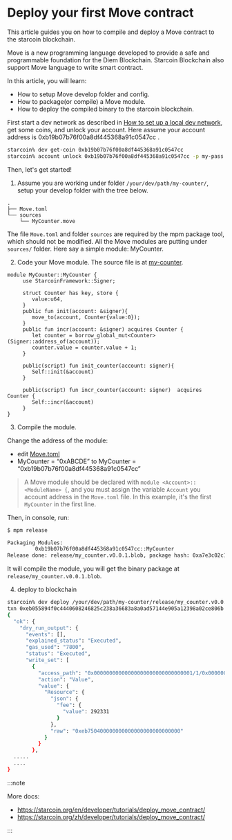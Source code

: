 # Deploy your first Move contract

This article guides you on how to compile and deploy a Move contract to the starcoin blockchain.

Move is a new programming language developed to provide a safe and programmable foundation for the Diem Blockchain. Starcoin Blockchain also support Move language to write smart contract.

In this article, you will learn:  

- How to setup Move develop folder and config.
- How to package(or compile) a Move module.
- How to deploy the compiled binary to the starcoin blockchain.

First start a dev network as described in [How to set up a local dev network](../02-getting-started/02-setup/03-dev-network.md), get some coins, and unlock your account. Here assume your account address is 0xb19b07b76f00a8df445368a91c0547cc .

```bash
starcoin% dev get-coin 0xb19b07b76f00a8df445368a91c0547cc
starcoin% account unlock 0xb19b07b76f00a8df445368a91c0547cc -p my-pass
```

Then, let's get started!

1. Assume you are working under folder `/your/dev/path/my-counter/`, setup your develop folder with the tree below. 

```
.
├── Move.toml
└── sources
    └── MyCounter.move
```

The file `Move.toml` and folder `sources` are required by the mpm package tool, which should not be modified. All the Move modules are putting under `sources/` folder. Here say a simple module: MyCounter.

2. Code your Move module. The source file is at [my-counter](https://github.com/starcoinorg/starcoin-cookbook/blob/main/examples/my-counter/sources/MyCounter.move).

```
module MyCounter::MyCounter {
     use StarcoinFramework::Signer;

     struct Counter has key, store {
        value:u64,
     }
     public fun init(account: &signer){
        move_to(account, Counter{value:0});
     }
     public fun incr(account: &signer) acquires Counter {
        let counter = borrow_global_mut<Counter>(Signer::address_of(account));
        counter.value = counter.value + 1;
     }

     public(script) fun init_counter(account: signer){
        Self::init(&account)
     }

     public(script) fun incr_counter(account: signer)  acquires Counter {
        Self::incr(&account)
     }
}
```

3. Compile the module.  

Change the address of the module:

- edit [Move.toml](https://github.com/starcoinorg/starcoin-cookbook/blob/main/examples/my-counter/Move.toml)
- MyCounter = “0xABCDE” to MyCounter = “0xb19b07b76f00a8df445368a91c0547cc”

> A Move module should be declared with `module <Account>::<ModuleName> {`, and you must assign the variable `Account` you account address in the `Move.toml` file. In this example, it's the first `MyCounter` in the first line.

Then, in console, run:

```bash
$ mpm release

Packaging Modules:
         0xb19b07b76f00a8df445368a91c0547cc::MyCounter
Release done: release/my_counter.v0.0.1.blob, package hash: 0xa7e3c02c102c85708c6fa8c9f84064d09cf530b9581278aa92568d67131c3b6d
```

It will compile the module, you will get the binary package at `release/my_counter.v0.0.1.blob`.

4. deploy to blockchain

```bash
starcoin% dev deploy /your/dev/path/my-counter/release/my_counter.v0.0.1.blob -s 0xb19b07b76f00a8df445368a91c0547cc -b
txn 0xeb055894f0c4440608246825c238a36683a8a0ad57144e905a12398a02ce806b submitted.
{
  "ok": {
    "dry_run_output": {
      "events": [],
      "explained_status": "Executed",
      "gas_used": "7800",
      "status": "Executed",
      "write_set": [
        {
          "access_path": "0x00000000000000000000000000000001/1/0x00000000000000000000000000000001::TransactionFee::TransactionFee<0x00000000000000000000000000000001::STC::STC>",
          "action": "Value",
          "value": {
            "Resource": {
              "json": {
                "fee": {
                  "value": 292331
                }
              },
              "raw": "0xeb750400000000000000000000000000"
            }
          }
        },
  .....
  ....
}
```

:::note

More docs: 

* https://starcoin.org/en/developer/tutorials/deploy_move_contract/
* https://starcoin.org/zh/developer/tutorials/deploy_move_contract/

:::